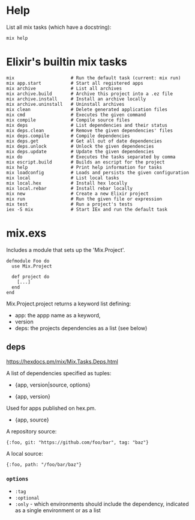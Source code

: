 # Help

List all mix tasks (which have a docstring):

```
mix help
```

# Elixir's builtin mix tasks
```
mix                     # Run the default task (current: mix run)
mix app.start           # Start all registered apps
mix archive             # List all archives
mix archive.build       # Archive this project into a .ez file
mix archive.install     # Install an archive locally
mix archive.uninstall   # Uninstall archives
mix clean               # Delete generated application files
mix cmd                 # Executes the given command
mix compile             # Compile source files
mix deps                # List dependencies and their status
mix deps.clean          # Remove the given dependencies' files
mix deps.compile        # Compile dependencies
mix deps.get            # Get all out of date dependencies
mix deps.unlock         # Unlock the given dependencies
mix deps.update         # Update the given dependencies
mix do                  # Executes the tasks separated by comma
mix escript.build       # Builds an escript for the project
mix help                # Print help information for tasks
mix loadconfig          # Loads and persists the given configuration
mix local               # List local tasks
mix local.hex           # Install hex locally
mix local.rebar         # Install rebar locally
mix new                 # Create a new Elixir project
mix run                 # Run the given file or expression
mix test                # Run a project's tests
iex -S mix              # Start IEx and run the default task
```

# mix.exs

Includes a module that sets up the 'Mix.Project'.

```
defmodule Foo do
  use Mix.Project

  def project do
    [...]
  end
end
```

Mix.Project.project returns a keyword list defining:

* app: the appp name as a keyword,
* version
* deps: the projects dependencies as a list (see below)

## deps

https://hexdocs.pm/mix/Mix.Tasks.Deps.html

A list of dependencies specified as tuples:

* {app, version|source, options}

* {app, version}

Used for apps published on hex.pm.

* {app, source}

A repository source:

```
{:foo, git: "https://github.com/foo/bar", tag: "baz"}
```

A local source:

```
{:foo, path: "/foo/bar/baz"}
```

### `options`

* `:tag`
* `:optional`
* `:only` - which environments should include the dependency, indicated as a
  single environment or as a list
